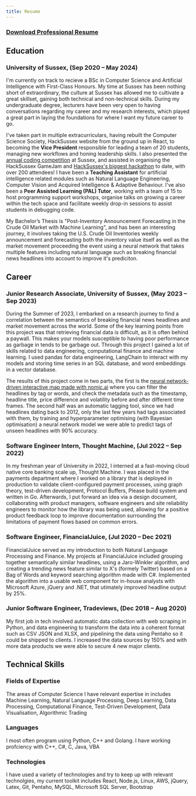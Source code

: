 ```yaml
---
title: Resume
---
```

### [Download Professional Resume](files/Adnan_Quisar_Resume.pdf)
## Education

### University of Sussex, (Sep 2020 – May 2024)
I'm currently on track to recieve a BSc in Computer Science and Artificial Intelligence with First-Class Honours. My time at Sussex has been nothing short of extraordinary, the culture at Sussex has allowed me to cultivate a great skillset, gaining both technical and non-technical skills. During my undergraduate degree, lecturers have been very open to having conversations regarding my career and my research interests, which played a great part in laying the foundations for where I want my future career to go.

I've taken part in multiple extracurriculars, having rebuilt the Computer Science Society, HackSussex website from the ground up in React, to becoming the **Vice President** responsible for leading a team of 20 students, managing new workflows and honing leadership skills. I also presented the [annual coding competition](https://www.youtube.com/watch?v=yPifHEfu4Qs) at Sussex, and assisted in organising the HackSussex GameJam and [HackSussex's biggest hackathon](https://www.youtube.com/watch?v=gmKBSb7kbTY) to date, with over 200 attendees! I have been a **Teaching Assistant** for artificial intelligence related modules such as Natural Language Engineering, Computer Vision and Acquired Intelligence & Adaptive Behaviour. I've also been a **Peer Assisted Learning (PAL) Tutor**, working with a team of 15 to host programming support workshops, organise talks on growing a career within the tech space and facilitate weekly drop-in sessions to assist students in debugging code.

My Bachelor’s Thesis is "Post-Inventory Announcement Forecasting in the Crude Oil Market with Machine Learning", and has been an interesting journey, it involves taking the U.S. Crude Oil Inventories weekly announcement and forecasting both the inventory value itself as well as the market movement proceeding the event using a neural network that takes multiple features including natural language such as breaking financial news headlines into account to improve it's prediciton.

## Career

### Junior Research Associate, University of Sussex, (May 2023 – Sep 2023)
During the Summer of 2023, I embarked on a research journey to find a correlation between the semantics of breaking financial news headlines and market movement across the world. Some of the key learning points from this project was that retrieving financial data is difficult, as it is often behind a paywall. This makes your models susceptible to having poor performance as garbage in tends to be garbage out. Through this project I gained a lot of skills related to data engineering, computational finance and machine learning. I used pandas for data engineering, LangChain to interact with my models and storing time series in an SQL database, and word embeddings in a vector database.

The results of this project come in two parts, the first is the [neural network-driven interactive map made with nomic.ai](https://atlas.nomic.ai/map/9efda517-1095-44f2-8db8-9698f1fc1dc4/f5f14db9-e284-429d-9a81-5d3706ef6c03?xs=-55.17357&xf=53.19966&ys=-30.02962&yf=29.91699) where you can filter the headlines by tag or words, and check the metadata such as the timestamp, headline title, price difference and volatility before and after different time frames. The second half was an automatic tagging tool, since we had headlines dating back to 2012, only the last few years had tags associated with them, by training and hyperparameter optimising (with Bayesian optimisation) a neural network model we were able to predict tags of unseen headlines with 90% accuracy.

### Software Engineer Intern, Thought Machine, (Jul 2022 – Sep 2022)
In my freshman year of University in 2022, I interned at a fast-moving cloud native core banking scale up, Thought Machine. I was placed in the payments department where I worked on a library that is deployed in production to validate client-configured payment processes, using graph theory, test-driven development, Protocol Buffers, Please build system and written in Go. Afterwards, I put forward an idea via a design document, collaborating with product managers, software engineers and site reliability engineers to monitor how the library was being used, allowing for a positive product feedback loop to improve documentation surrounding the limitations of payment flows based on common errors.

### Software Engineer, FinancialJuice, (Jul 2020 – Dec 2021)
FinancialJuice served as my introduction to both Natural Language Processing and Finance. My projects at FinancialJuice included grouping together semantically similar headlines, using a Jaro-Winkler algorithm, and creating a trending news feature similar to X's (formely Twitter) based on a Bag of Words and keyword searching algorithm made with C\#. Implemented the algorithm into a usable web component for in-house analysts with Microsoft Azure, jQuery and .NET, that utimately improved headline output by 25%.

### Junior Software Engineer, Tradeviews, (Dec 2018 – Aug 2020) 
My first job in tech involved automatic data collection with web scraping in Python, and data engineering to transform the data into a coherent format such as CSV JSON and XLSX, and pipelining the data using Pentaho so it could be shipped to clients. I increased the data sources by 150% and with more data products we were able to secure 4 new major clients.

## Technical Skills

### Fields of Expertise
The areas of Computer Science I have relevant expertise in includes Machine Learning, Natural Language Processing, Deep Learning, Data Processing, Computational Finance, Test-Driven Development, Data Visualisation, Algorithmic Trading
### Languages
I most often program using Python, C++ and Golang. I have working profciency with C++, C\#, C, Java, VBA

### Technologies
I have used a variety of technologies and try to keep up with relevant technolgies, my current toolkit includes React, Node.js, Linux, AWS, jQuery, Latex, Git, Pentaho, MySQL, Microsoft SQL Server, Bootstrap